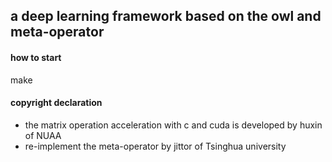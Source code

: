 ## a deep learning framework based on the owl and meta-operator
#### how to start 
make 
#### copyright declaration
* the matrix operation acceleration with c and cuda is developed by huxin of NUAA 
* re-implement the meta-operator by jittor of Tsinghua university

